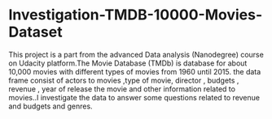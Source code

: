 # Investigation-TMDB-10000-Movies-Dataset
This project is a part from the advanced Data analysis (Nanodegree) course on Udacity platform.The Movie Database (TMDb) is database for about 10,000 movies with different types of movies from 1960 until 2015. the data frame consist of actors to movies ,type of movie, director , budgets , revenue , year of release the movie and other information related to movies..I investigate the data to answer some questions related to revenue and budgets and genres. 
